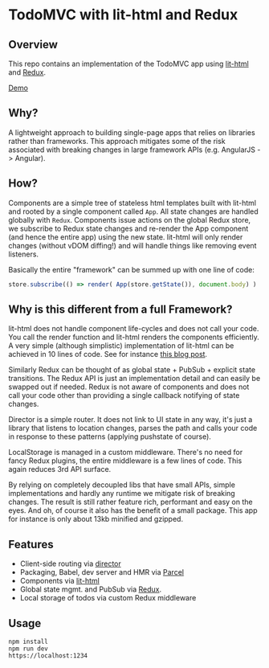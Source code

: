 # TodoMVC with lit-html and Redux

## Overview

This repo contains an implementation of the TodoMVC app using
[lit-html](https://lit-html.polymer-project.org) and [Redux](https://redux.js.org).

[Demo](https://spectory.github.io/lithtml-todomvc.github.io/)

## Why?

A lightweight approach to building single-page apps that relies on
libraries rather than frameworks. This approach mitigates some of the risk
associated with breaking changes in large framework APIs (e.g. AngularJS -> Angular).

## How?

Components are a simple tree of stateless html templates built with lit-html and
rooted by a single component called ```App```. All state changes are
handled globally with ```Redux```. Components issue actions on the
global Redux store, we subscribe to Redux state changes and re-render
the App component (and hence the entire app) using the new state.
lit-html will only render changes (without vDOM diffing!) and will
handle things like removing event listeners.

Basically the entire "framework" can be summed up with one line of code:
``` javascript
store.subscribe(() => render( App(store.getState()), document.body) )
```
## Why is this different from a full Framework?

lit-html does not handle component life-cycles and does not call your
code. You call the render function and lit-html renders the
components efficiently. A very simple (although simplistic) implementation
of lit-html can be achieved in 10 lines of code.
See for instance [this blog
post](http://2ality.com/2015/01/template-strings-html.html).

Similarly Redux can be thought of as global state + PubSub +
explicit state transitions. The Redux API is just an implementation
detail and can easily be swapped out if needed. Redux is not aware of components
and does not call your code other than providing a single callback
notifying of state changes.

Director is a simple router. It does not link to UI state in any way,
it's just a library that listens to location changes, parses the path
and calls your code in response to these patterns (applying pushstate
of course).

LocalStorage is managed in a custom middleware. There's no need for
fancy Redux plugins, the entire middleware is a few lines of
code. This again reduces 3rd API surface.

By relying on completely decoupled libs that have small APIs, simple implementations
and hardly any runtime we mitigate risk of breaking changes. The
result is still rather feature rich, performant and easy on the
eyes. And oh, of course it also has the benefit of a small
package. This app for instance is only about 13kb minified and gzipped.

## Features

* Client-side routing via [director](https://github.com/flatiron/director)
* Packaging, Babel, dev server and HMR via [Parcel](https://parceljs.org/)
* Components via [lit-html](https://lit-html.polymer-project.org) 
* Global state mgmt. and PubSub via [Redux](https://redux.js.org).
* Local storage of todos via custom Redux middleware

## Usage

``` shell
npm install
npm run dev
https://localhost:1234
```

